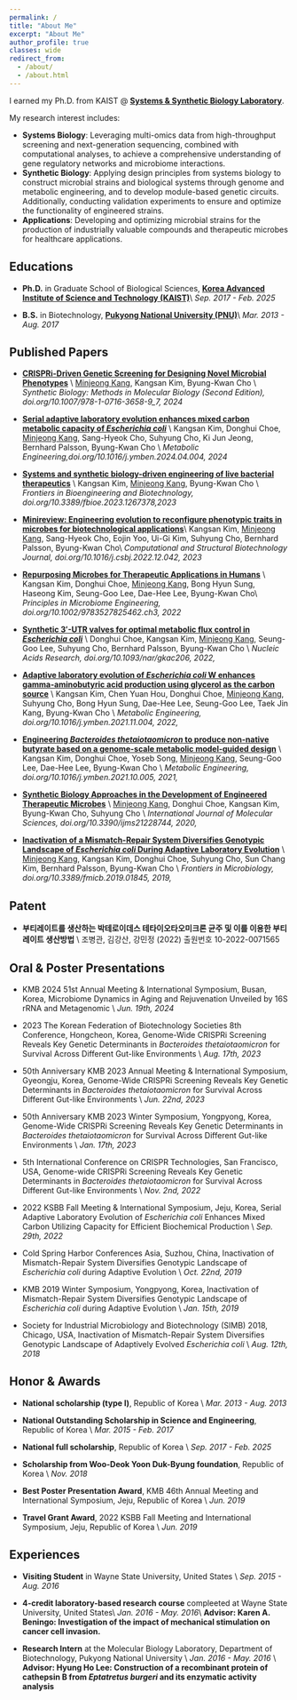 ```yaml
---
permalink: /
title: "About Me"
excerpt: "About Me"
author_profile: true
classes: wide
redirect_from:
  - /about/
  - /about.html
---
```


I earned my Ph.D. from KAIST @ <a href="http://cholab.or.kr/">**Systems & Synthetic Biology Laboratory**</a>.

My research interest includes:
-	**Systems Biology**: Leveraging multi-omics data from high-throughput screening and next-generation sequencing, combined with computational analyses, to achieve a comprehensive understanding of gene regulatory networks and microbiome interactions.
-	**Synthetic Biology**: Applying design principles from systems biology to construct microbial strains and biological systems through genome and metabolic engineering, and to develop module-based genetic circuits. Additionally, conducting validation experiments to ensure and optimize the functionality of engineered strains.
- **Applications**: Developing and optimizing microbial strains for the production of industrially valuable compounds and therapeutic microbes for healthcare applications.


## Educations

- **Ph.D.** in Graduate School of Biological Sciences, <a href="https://bio.kaist.ac.kr/">**Korea Advanced Institute of Science and Technology (KAIST)**</a>\\
*Sep. 2017 - Feb. 2025*
  
- **B.S.** in Biotechnology, <a href="https://biotech.pknu.ac.kr/biotech/1">**Pukyong National University (PNU)**</a>\\
*Mar. 2013 - Aug. 2017*

## Published Papers

- <a href="https://link.springer.com/protocol/10.1007/978-1-0716-3658-9_7">**CRISPRi-Driven Genetic Screening for Designing Novel Microbial Phenotypes**</a> \\
<u>Minjeong Kang</u>, Kangsan Kim, Byung-Kwan Cho \\
*Synthetic Biology: Methods in Molecular Biology (Second Edition), doi.org/10.1007/978-1-0716-3658-9_7, 2024*

- <a href="https://www.sciencedirect.com/science/article/pii/S1096717624000582">**Serial adaptive laboratory evolution enhances mixed carbon metabolic capacity of <i>Escherichia coli</i>**</a> \\
Kangsan Kim, Donghui Choe, <u>Minjeong Kang</u>, Sang-Hyeok Cho, Suhyung Cho, Ki Jun Jeong, Bernhard Palsson, Byung-Kwan Cho \\
*Metabolic Engineering,doi.org/10.1016/j.ymben.2024.04.004, 2024*

- <a href="https://www.frontiersin.org/journals/bioengineering-and-biotechnology/articles/10.3389/fbioe.2023.1267378/full">**Systems and synthetic biology-driven engineering of live bacterial therapeutics**</a> \\
Kangsan Kim, <u>Minjeong Kang</u>, Byung-Kwan Cho \\
*Frontiers in Bioengineering and Biotechnology, doi.org/10.3389/fbioe.2023.1267378,2023*

-  <a href="https://www.sciencedirect.com/science/article/pii/S2001037022005992">**Minireview: Engineering evolution to reconfigure phenotypic traits in microbes for biotechnological applications**</a>\\
Kangsan Kim, <u>Minjeong Kang</u>, Sang-Hyeok Cho, Eojin Yoo, Ui-Gi Kim, Suhyung Cho, Bernhard Palsson, Byung-Kwan Cho\\
*Computational and Structural Biotechnology Journal, doi.org/10.1016/j.csbj.2022.12.042, 2023*

- <a href="https://onlinelibrary.wiley.com/doi/abs/10.1002/9783527825462.ch3">**Repurposing Microbes for Therapeutic Applications in Humans**</a> \\
Kangsan Kim, Donghui Choe, <u>Minjeong Kang</u>, Bong Hyun Sung, Haseong Kim, Seung-Goo Lee, Dae-Hee Lee, Byung-Kwan Cho\\
*Principles in Microbiome Engineering, doi.org/10.1002/9783527825462.ch3, 2022*

- <a href="https://rllab.snu.ac.kr/publications/papers/2020_rss_tac.pdf">**Synthetic 3′-UTR valves for optimal metabolic flux control in <i>Escherichia coli</i>**</a> \\
Donghui Choe, Kangsan Kim, <u>Minjeong Kang</u>, Seung-Goo Lee, Suhyung Cho, Bernhard Palsson, Byung-Kwan Cho \\
*Nucleic Acids Research, doi.org/10.1093/nar/gkac206, 2022,*

- <a href="https://www.sciencedirect.com/science/article/pii/S1096717621001750">**Adaptive laboratory evolution of <i>Escherichia coli</i> W enhances gamma-aminobutyric acid production using glycerol as the carbon source**</a> \\
Kangsan Kim, Chen Yuan Hou, Donghui Choe, <u>Minjeong Kang</u>, Suhyung Cho, Bong Hyun Sung, Dae-Hee Lee, Seung-Goo Lee, Taek Jin Kang, Byung-Kwan Cho \\
*Metabolic Engineering, doi.org/10.1016/j.ymben.2021.11.004, 2022,*

- <a href="https://www.sciencedirect.com/science/article/pii/S1096717621001567">**Engineering <i>Bacteroides thetaiotaomicron</i> to produce non-native butyrate based on a genome-scale metabolic model-guided design**</a> \\
Kangsan Kim, Donghui Choe, Yoseb Song, <u>Minjeong Kang</u>, Seung-Goo Lee, Dae-Hee Lee, Byung-Kwan Cho \\
*Metabolic Engineering, doi.org/10.1016/j.ymben.2021.10.005, 2021,*

- <a href="https://www.mdpi.com/1422-0067/21/22/8744">**Synthetic Biology Approaches in the Development of Engineered Therapeutic Microbes**</a> \\
<u>Minjeong Kang</u>, Donghui Choe, Kangsan Kim, Byung-Kwan Cho, Suhyung Cho \\
*International Journal of Molecular Sciences, doi.org/10.3390/ijms21228744, 2020,*

- <a href="https://www.frontiersin.org/journals/microbiology/articles/10.3389/fmicb.2019.01845/full">**Inactivation of a Mismatch-Repair System Diversifies Genotypic Landscape of <i>Escherichia coli</i> During Adaptive Laboratory Evolution**</a> \\
<u>Minjeong Kang</u>, Kangsan Kim, Donghui Choe, Suhyung Cho, Sun Chang Kim, Bernhard Palsson, Byung-Kwan Cho \\
*Frontiers in Microbiology, doi.org/10.3389/fmicb.2019.01845, 2019,*

## Patent

- **부티레이트를 생산하는 박테로이데스 테타이오타오미크론 균주 및 이를 이용한 부티레이트 생산방법** \\
  조병관, 김강산, 강민정 (2022) 출원번호 10-2022-0071565


## Oral & Poster Presentations

- KMB 2024 51st Annual Meeting & International Symposium, Busan, Korea, Microbiome Dynamics in Aging and Rejuvenation Unveiled by 16S rRNA and Metagenomic \\
*Jun. 19th, 2024*

- 2023 The Korean Federation of Biotechnology Societies 8th Conference, Hongcheon, Korea, Genome-Wide CRISPRi Screening Reveals Key Genetic Determinants in <i>Bacteroides thetaiotaomicron</i> for Survival Across Different Gut-like Environments \\
*Aug. 17th, 2023*

- 50th Anniversary KMB 2023 Annual Meeting & International Symposium, Gyeongju, Korea, Genome-Wide CRISPRi Screening Reveals Key Genetic Determinants in <i>Bacteroides thetaiotaomicron</i> for Survival Across Different Gut-like Environments \\
*Jun. 22nd, 2023*

- 50th Anniversary KMB 2023 Winter Symposium, Yongpyong, Korea, Genome-Wide CRISPRi Screening Reveals Key Genetic Determinants in <i>Bacteroides thetaiotaomicron</i> for Survival Across Different Gut-like Environments \\
*Jan. 17th, 2023*

- 5th International Conference on CRISPR Technologies, San Francisco, USA, Genome-wide CRISPRi Screening Reveals Key Genetic Determinants in <i>Bacteroides thetaiotaomicron</i> for Survival Across Different Gut-like Environments \\
*Nov. 2nd, 2022*

- 2022 KSBB Fall Meeting & International Symposium, Jeju, Korea, Serial Adaptive Laboratory Evolution of <i>Escherichia coli</i> Enhances Mixed Carbon Utilizing Capacity for Efficient Biochemical Production \\
*Sep. 29th, 2022*

- Cold Spring Harbor Conferences Asia, Suzhou, China, Inactivation of Mismatch-Repair System Diversifies Genotypic Landscape of <i>Escherichia coli</i> during Adaptive Evolution \\
*Oct. 22nd, 2019*

- KMB 2019 Winter Symposium, Yongpyong, Korea, Inactivation of Mismatch-Repair System Diversifies Genotypic Landscape of <i>Escherichia coli</i> during Adaptive Evolution \\
*Jan. 15th, 2019*

- Society for Industrial Microbiology and Biotechnology (SIMB) 2018, Chicago, USA, Inactivation of Mismatch-Repair System Diversifies Genotypic Landscape of Adaptively Evolved <i>Escherichia coli</i> \\
*Aug. 12th, 2018*



## Honor & Awards

- **National scholarship (type I)**, Republic of Korea \\
*Mar. 2013 - Aug. 2013*

- **National Outstanding Scholarship in Science and Engineering**, Republic of Korea \\
*Mar. 2015 - Feb. 2017*

- **National full scholarship**, Republic of Korea \\
*Sep. 2017 - Feb. 2025*

- **Scholarship from Woo-Deok Yoon Duk-Byung foundation**, Republic of Korea \\
*Nov. 2018*

- **Best Poster Presentation Award**, KMB 46th Annual Meeting and International Symposium, Jeju, Republic of Korea   \\
*Jun. 2019*

- **Travel Grant Award**, 2022 KSBB Fall Meeting and International Symposium, Jeju, Republic of Korea   \\
*Jun. 2019*


## Experiences

- **Visiting Student** in Wayne State University, United States   \\
*Sep. 2015 - Aug. 2016*

- **4-credit laboratory-based research course** compleeted at Wayne State University, United States\\
*Jan. 2016 - May. 2016*\\
**Advisor: Karen A. Beningo: Investigation of the impact of mechanical stimulation on cancer cell invasion.**
 
 - **Research Intern** at the Molecular Biology Laboratory, Department of Biotechnology, Pukyong National University \\
*Jan. 2016 - May. 2016* \\
**Advisor: Hyung Ho Lee: Construction of a recombinant protein of cathepsin B from <i>Eptatretus burgeri</i> and its enzymatic activity analysis**